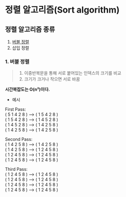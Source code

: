 # 정렬 알고리즘(Sort algorithm)

## 정렬 알고리즘 종류
1. [버블 정렬](1.-버블-정렬)
2. 삽입 정렬


### 1. 버블 정렬
> 1. 이중반복문을 통해 서로 붙어있는 인덱스의 크기를 비교
> 2. 크기가 크거나 작으면 서로 바꿈

<b>시간복잡도는 O(n²)이다.  </b>

* 예시  

First Pass:  
( 5 1 4 2 8 ) –> ( 1 5 4 2 8 )  
( 1 5 4 2 8 ) –>  ( 1 4 5 2 8 )  
( 1 4 5 2 8 ) –>  ( 1 4 2 5 8 )  
( 1 4 2 5 8 ) –> ( 1 4 2 5 8 )

Second Pass:  
( 1 4 2 5 8 ) –> ( 1 4 2 5 8 )  
( 1 4 2 5 8 ) –> ( 1 2 4 5 8 )  
( 1 2 4 5 8 ) –> ( 1 2 4 5 8 )  
( 1 2 4 5 8 ) –>  ( 1 2 4 5 8 )  

Third Pass:  
( 1 2 4 5 8 ) –> ( 1 2 4 5 8 )  
( 1 2 4 5 8 ) –> ( 1 2 4 5 8 )  
( 1 2 4 5 8 ) –> ( 1 2 4 5 8 )  
( 1 2 4 5 8 ) –> ( 1 2 4 5 8 )  